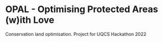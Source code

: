 # OPAL - Optimising Protected Areas (w)ith Love
 Conservation land optimisation. Project for UQCS Hackathon 2022
